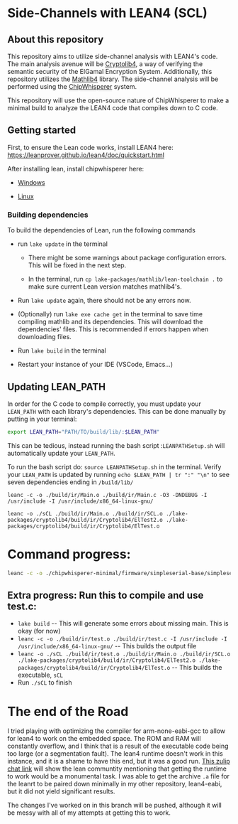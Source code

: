 # Side-Channels with LEAN4 (SCL)

## About this repository
This repository aims to utilize side-channel analysis with LEAN4's code. 
The main analysis avenue will be [Cryptolib4](https://github.com/A-Stone-Olguin/cryptolib4), a way of verifying the semantic security of the ElGamal Encryption System.
Additionally, this repository utilizes the [Mathlib4](https://github.com/leanprover-community/mathlib4) library.
The side-channel analysis will be performed using the [ChipWhisperer](https://github.com/newaetech/chipwhisperer) system. 

This repository will use the open-source nature of ChipWhisperer to make a minimal build to analyze the LEAN4 code that compiles down to C code.

## Getting started
First, to ensure the Lean code works, install LEAN4 here: https://leanprover.github.io/lean4/doc/quickstart.html

After installing lean, install chipwhisperer here: 

 * [Windows](https://chipwhisperer.readthedocs.io/en/latest/windows-install.html)

 * [Linux](https://chipwhisperer.readthedocs.io/en/latest/linux-install.html)

### Building dependencies
To build the dependencies of Lean, run the following commands

- run `lake update` in the terminal
  - There might be some warnings about package configuration errors. This will be fixed in the next step.

  - In the terminal, run `cp lake-packages/mathlib/lean-toolchain .` to make sure current Lean version matches mathlib4's.

- Run `lake update` again, there should not be any errors now.

- (Optionally) run `lake exe cache get` in the terminal to save time compiling mathlib and its dependencies. This will download the dependencies' files. This is recommended if errors happen when downloading files.

- Run `lake build` in the terminal

- Restart your instance of your IDE (VSCode, Emacs...)

## Updating LEAN_PATH
In order for the C code to compile correctly, you must update your `LEAN_PATH` with each library's dependencies. This can be done manually by putting in your terminal:
```bash
export LEAN_PATH="PATH/TO/build/lib/:$LEAN_PATH"
```

This can be tedious, instead running the bash script :`LEANPATHSetup.sh` will automatically update your `LEAN_PATH`.

To run the bash script do: `source LEANPATHSetup.sh` in the terminal. Verify your `LEAN_PATH` is updated by running `echo $LEAN_PATH | tr ":" "\n"` to see seven dependencies ending in `/build/lib/`


`leanc -c -o ./build/ir/Main.o ./build/ir/Main.c -O3 -DNDEBUG -I /usr/include -I /usr/include/x86_64-linux-gnu/`

`leanc -o ./sCL ./build/ir/Main.o ./build/ir/SCL.o ./lake-packages/cryptolib4/build/ir/Cryptolib4/ElTest2.o ./lake-packages/cryptolib4/build/ir/Cryptolib4/ElTest.o`

# Command progress: 

```bash
leanc -c -o ./chipwhisperer-minimal/firmware/simpleserial-base/simpleserial-base.o ./chipwhisperer-minimal/firmware/simpleserial-base/simpleserial-base.c -O3 -DNDEBUG -I /usr/include -I /usr/include/x86_64-linux-gnu/ -I /home/beth-c132/SCL/chipwhisperer-minimal/firmware/hal -I /home/beth-c132/SCL/chipwhisperer-minimal/firmware/hal/stm32f0/CMSIS/device -I /home/beth-c132/SCL/chipwhisperer-minimal/firmware/simpleserial
```

## Extra progress: Run this to compile and use test.c:

* `lake build` -- This will generate some errors about missing main. This is okay (for now)
* `leanc -c -o ./build/ir/test.o ./build/ir/test.c -I /usr/include -I /usr/include/x86_64-linux-gnu/` -- This builds the output file
* `leanc -o ./sCL ./build/ir/test.o ./build/ir/Main.o ./build/ir/SCL.o ./lake-packages/cryptolib4/build/ir/Cryptolib4/ElTest2.o ./lake-packages/cryptolib4/build/ir/Cryptolib4/ElTest.o` -- This builds the executable, `sCL`
* Run `./sCL` to finish 

# The end of the Road

I tried playing with optimizing the compiler for arm-none-eabi-gcc to allow for lean4 to work on the embedded space. 
The ROM and RAM will constantly overflow, and I think that is a result of the executable code being too large (or a segmentation fault).
The lean4 runtime doesn't work in this instance, and it is a shame to have this end, but it was a good run.
[This zulip chat link](https://leanprover.zulipchat.com/#narrow/stream/270676-lean4/topic/Side-Channel.20Analysis.20of.20Lean4) will show the lean communtity mentioning that getting the runtime to work would be a monumental task.
I was able to get the archive `.a` file for the leanrt to be paired down minimally in  my other repository, lean4-eabi, but it did not yield significant results.

The changes I've worked on in this branch will be pushed, although it will be messy with all of my attempts at getting this to work.